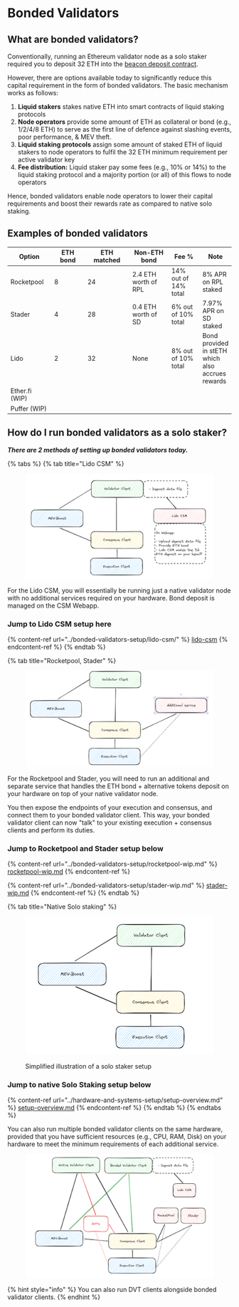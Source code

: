 # Bonded Validators

## What are bonded validators?

Conventionally, running an Ethereum validator node as a solo staker required you to deposit 32 ETH into the [beacon deposit contract](https://etherscan.io/address/0x00000000219ab540356cBB839Cbe05303d7705Fa).

However, there are options available today to significantly reduce this capital requirement in the form of bonded validators. The basic mechanism works as follows:

1. **Liquid stakers** stakes native ETH into smart contracts of liquid staking protocols
2. **Node operators** provide some amount of ETH as collateral or bond (e.g., 1/2/4/8 ETH) to serve as the first line of defence against slashing events, poor performance, & MEV theft.
3. **Liquid staking protocols** assign some amount of staked ETH of liquid stakers to node operators to fulfil the 32 ETH minimum requirement per active validator key
4. **Fee distribution:** Liquid staker pay some fees (e.g., 10% or 14%) to the liquid staking protocol and a majority portion (or all) of this flows to node operators&#x20;

Hence, bonded validators enable node operators to lower their capital requirements and boost their rewards rate as compared to native solo staking.

## Examples of bonded validators

<table><thead><tr><th width="104">Option</th><th width="112">ETH bond</th><th width="139">ETH matched</th><th width="144">Non-ETH bond</th><th width="102">Fee %</th><th>Note</th></tr></thead><tbody><tr><td>Rocketpool</td><td>8</td><td>24</td><td>2.4 ETH worth of RPL</td><td>14% out of 14% total</td><td>8% APR on RPL staked</td></tr><tr><td>Stader</td><td>4</td><td>28</td><td>0.4 ETH worth of SD</td><td>6% out of 10% total</td><td>7.97% APR on SD staked</td></tr><tr><td>Lido</td><td>2</td><td>32</td><td>None</td><td>8% out of 10% total</td><td>Bond provided in stETH which also accrues rewards</td></tr><tr><td>Ether.fi (WIP)</td><td></td><td></td><td></td><td></td><td></td></tr><tr><td>Puffer (WIP)</td><td></td><td></td><td></td><td></td><td></td></tr></tbody></table>

## How do I run bonded validators as a solo staker?

_**There are 2 methods of setting up bonded validators today.**_

{% tabs %}
{% tab title="Lido CSM" %}
<figure><img src="../.gitbook/assets/image (3) (2).png" alt=""><figcaption></figcaption></figure>

For the Lido CSM, you will essentially be running just a native validator node with no additional services required on your hardware. Bond deposit is managed on the CSM Webapp.

### Jump to Lido CSM setup here

{% content-ref url="../bonded-validators-setup/lido-csm/" %}
[lido-csm](../bonded-validators-setup/lido-csm/)
{% endcontent-ref %}
{% endtab %}

{% tab title="Rocketpool, Stader" %}
<figure><img src="../.gitbook/assets/image (5) (2).png" alt=""><figcaption></figcaption></figure>

For the Rocketpool and Stader, you will need to run an additional and separate service that handles the ETH bond + alternative tokens deposit on your hardware on top of your native validator node.&#x20;

You then expose the endpoints of your execution and consensus, and connect them to your bonded validator client. This way, your bonded validator client can now "talk" to your existing execution + consensus clients and perform its duties.

### Jump to Rocketpool and Stader setup below

{% content-ref url="../bonded-validators-setup/rocketpool-wip.md" %}
[rocketpool-wip.md](../bonded-validators-setup/rocketpool-wip.md)
{% endcontent-ref %}

{% content-ref url="../bonded-validators-setup/stader-wip.md" %}
[stader-wip.md](../bonded-validators-setup/stader-wip.md)
{% endcontent-ref %}
{% endtab %}

{% tab title="Native Solo staking" %}
<figure><img src="../.gitbook/assets/image (1) (1) (1) (1) (1) (1) (1) (1) (1) (1) (1).png" alt=""><figcaption><p>Simplified illustration of a solo staker setup</p></figcaption></figure>

### Jump to native Solo Staking setup below

{% content-ref url="../hardware-and-systems-setup/setup-overview.md" %}
[setup-overview.md](../hardware-and-systems-setup/setup-overview.md)
{% endcontent-ref %}
{% endtab %}
{% endtabs %}

You can also run multiple bonded validator clients on the same hardware, provided that you have sufficient resources (e.g., CPU, RAM, Disk) on your hardware to meet the minimum requirements of each additional service.

<figure><img src="../.gitbook/assets/image (2) (2).png" alt=""><figcaption></figcaption></figure>

{% hint style="info" %}
You can also run DVT clients alongside bonded validator clients.
{% endhint %}
